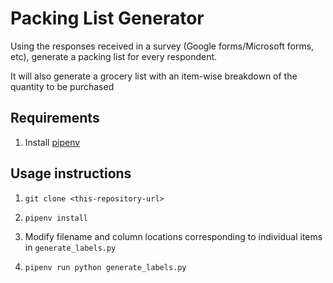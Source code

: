 # Packing List Generator

Using the responses received in a survey (Google forms/Microsoft forms, etc), generate a packing list for every respondent. 

It will also generate a grocery list with an item-wise breakdown of the quantity to be purchased

## Requirements 

1. Install [pipenv](https://pipenv.pypa.io/en/latest/installation.html)

## Usage instructions

1. `git clone <this-repository-url>`

2. `pipenv install`

3. Modify filename and column locations corresponding to individual items in `generate_labels.py`

4. `pipenv run python generate_labels.py`